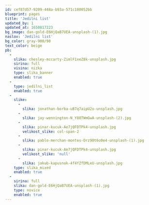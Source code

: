 ```yaml
---
id: cef87d57-9209-448a-b93a-571c180052bb
blueprint: pages
title: 'Jedilni list'
updated_by: 1
updated_at: 1650817223
bg_image: dan-gold-E6HjQaB7UEA-unsplash-(1).jpg
naslov: 'Jedilni list'
bg_color: gray-900/90
text_color: beige
pb:
  -
    slika: chesley-mccarty-ZimlF1xeZ8k-unsplash.jpg
    sirina: full
    visina: nizka
    type: slika_banner
    enabled: true
  -
    type: jedilni_list
    enabled: true
  -
    slike:
      -
        slika: jonathan-borba-uB7q7aipU2o-unsplash.jpg
      -
        slika: jay-wennington-N_Y88TWmGwA-unsplash-(2).jpg
      -
        slika: pinar-kucuk-Ae7jQFDTPk4-unsplash.jpg
        velikost_slike: col-span-2
      -
        slika: pablo-merchan-montes-Orz90t6o0e4-unsplash-(1).jpg
      -
        slika: pinar-kucuk-Ae7jQFDTPk4-unsplash.jpg
        velikost_slike: 'null'
      -
        slika: jakub-kapusnak-4f4YZfDMLeU-unsplash.jpg
    type: slika_mixed
    enabled: true
  -
    sirina: full
    slika: dan-gold-E6HjQaB7UEA-unsplash-(1).jpg
    type: novice
    enabled: true
---
```

